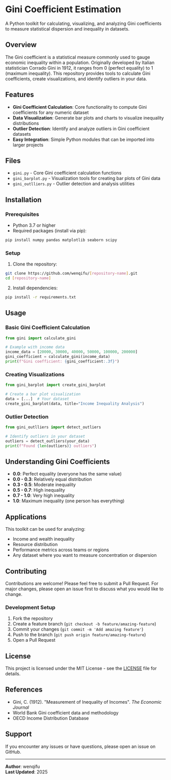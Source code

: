# Gini Coefficient Estimation

A Python toolkit for calculating, visualizing, and analyzing Gini coefficients to measure statistical dispersion and inequality in datasets.

## Overview

The Gini coefficient is a statistical measure commonly used to gauge economic inequality within a population. Originally developed by Italian statistician Corrado Gini in 1912, it ranges from 0 (perfect equality) to 1 (maximum inequality). This repository provides tools to calculate Gini coefficients, create visualizations, and identify outliers in your data.

## Features

- **Gini Coefficient Calculation**: Core functionality to compute Gini coefficients for any numeric dataset
- **Data Visualization**: Generate bar plots and charts to visualize inequality distributions
- **Outlier Detection**: Identify and analyze outliers in Gini coefficient datasets
- **Easy Integration**: Simple Python modules that can be imported into larger projects

## Files

- `gini.py` - Core Gini coefficient calculation functions
- `gini_barplot.py` - Visualization tools for creating bar plots of Gini data
- `gini_outlliers.py` - Outlier detection and analysis utilities

## Installation

### Prerequisites

- Python 3.7 or higher
- Required packages (install via pip):

```bash
pip install numpy pandas matplotlib seaborn scipy
```

### Setup

1. Clone the repository:
```bash
git clone https://github.com/wenqifu/[repository-name].git
cd [repository-name]
```

2. Install dependencies:
```bash
pip install -r requirements.txt
```

## Usage

### Basic Gini Coefficient Calculation

```python
from gini import calculate_gini

# Example with income data
income_data = [20000, 30000, 40000, 50000, 100000, 200000]
gini_coefficient = calculate_gini(income_data)
print(f"Gini coefficient: {gini_coefficient:.3f}")
```

### Creating Visualizations

```python
from gini_barplot import create_gini_barplot

# Create a bar plot visualization
data = [...]  # Your dataset
create_gini_barplot(data, title="Income Inequality Analysis")
```

### Outlier Detection

```python
from gini_outlliers import detect_outliers

# Identify outliers in your dataset
outliers = detect_outliers(your_data)
print(f"Found {len(outliers)} outliers")
```

## Understanding Gini Coefficients

- **0.0**: Perfect equality (everyone has the same value)
- **0.0 - 0.3**: Relatively equal distribution
- **0.3 - 0.5**: Moderate inequality
- **0.5 - 0.7**: High inequality
- **0.7 - 1.0**: Very high inequality
- **1.0**: Maximum inequality (one person has everything)

## Applications

This toolkit can be used for analyzing:
- Income and wealth inequality
- Resource distribution
- Performance metrics across teams or regions
- Any dataset where you want to measure concentration or dispersion

## Contributing

Contributions are welcome! Please feel free to submit a Pull Request. For major changes, please open an issue first to discuss what you would like to change.

### Development Setup

1. Fork the repository
2. Create a feature branch (`git checkout -b feature/amazing-feature`)
3. Commit your changes (`git commit -m 'Add amazing feature'`)
4. Push to the branch (`git push origin feature/amazing-feature`)
5. Open a Pull Request

## License

This project is licensed under the MIT License - see the [LICENSE](LICENSE) file for details.

## References

- Gini, C. (1912). "Measurement of Inequality of Incomes". *The Economic Journal*
- World Bank Gini coefficient data and methodology
- OECD Income Distribution Database

## Support

If you encounter any issues or have questions, please open an issue on GitHub.

---

**Author**: wenqifu  
**Last Updated**: 2025

